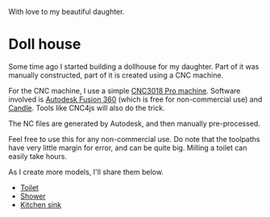 With love to my beautiful daughter.

# Doll house

Some time ago I started building a dollhouse for my daughter. Part of it was manually constructed, part of it is created using a CNC machine.

For the CNC machine, I use a simple [CNC3018 Pro machine](https://www.wish.com/product/3-axis-desktop-diy-3018-pro-cnc-router-grbl-control-wood-pcb-pvc-cutting-engraving-milling-machine-mini-engraver-laser-machine-5d537ba483889703ffb79b40?&hide_login_modal=true&share=web). 
Software involved is [Autodesk Fusion 360](https://www.autodesk.com/products/fusion-360/overview) 
(which is free for non-commercial use) and [Candle](https://github.com/Denvi/Candle). Tools like CNC4js will also do the trick.

The NC files are generated by Autodesk, and then manually pre-processed.

Feel free to use this for any non-commercial use. Do note that the toolpaths have very little margin for error, and can be quite big. 
Milling a toilet can easily take hours.

As I create more models, I'll share them below.

* [Toilet](WC/WC.md)
* [Shower](Shower/Shower.md)
* [Kitchen sink](Sink/Sink.md)